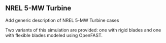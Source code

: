 <!-- This file is automatically compiled into the website. Begin headings with ## (or lower), not #, to avoid breaking the website heading hierarchy. -->

## NREL 5-MW Turbine

Add generic description of NREL 5-MW Turbine cases

Two variants of this simulation are provided: one with rigid blades and one with flexible blades modeled using OpenFAST.
